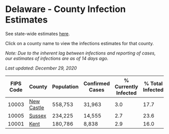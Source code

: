 # Delaware - County Infection Estimates

See state-wide estimates [here](/infections/us-de).

Click on a county name to view the infections estimates for that county.

*Note: Due to the inherent lag between infections and reporting of cases, our estimates of infections are as of 14 days ago.*

*Last updated: December 29, 2020*

|   FIPS Code |                   County |   Population |   Confirmed Cases |   % Currently Infected |   % Total Infected |
|-------------|--------------------------|--------------|-------------------|------------------------|--------------------|
|       10003 | [New Castle](new-castle) |      558,753 |            31,963 |                    3.0 |               17.7 |
|       10005 |         [Sussex](sussex) |      234,225 |            14,555 |                    2.7 |               23.6 |
|       10001 |             [Kent](kent) |      180,786 |             8,838 |                    2.9 |               16.0 |